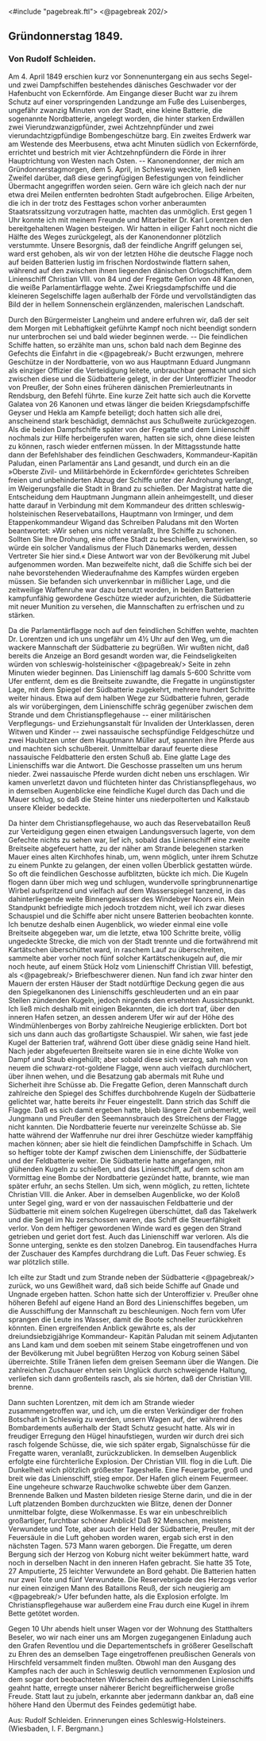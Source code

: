 <#include "pagebreak.ftl">
\<@pagebreak 202/>
<h2>Gründonnerstag 1849.</h2>

<h3>Von Rudolf Schleiden.</h3>

Am 4. April 1849 erschien kurz vor Sonnenuntergang ein aus
sechs Segel- und zwei Dampfschiffen bestehendes dänisches Geschwader
vor der Hafenbucht von Eckernförde. Am Eingange dieser
Bucht war zu ihrem Schutz auf einer vorspringenden Landzunge
am Fuße des Luisenberges, ungefähr zwanzig Minuten von der
Stadt, eine kleine Batterie, die sogenannte Nordbatterie, angelegt
worden, die hinter starken Erdwällen zwei Vierundzwanzigpfünder,
zwei Achtzehnpfünder und zwei vierundachtzigpfündige Bombengeschütze
barg. Ein zweites Erdwerk war am Westende des Meerbusens,
etwa acht Minuten südlich von Eckernförde, errichtet und bestrich
mit vier Achtzehnpfündern die Förde in ihrer Hauptrichtung
von Westen nach Osten. -- Kanonendonner, der mich am
Gründonnerstagmorgen, dem 5. April, in Schleswig weckte, ließ keinen
Zweifel darüber, daß diese geringfügigen Befestigungen von feindlicher
Übermacht angegriffen worden seien. Gern wäre ich gleich
nach der nur etwa drei Meilen entfernten bedrohten Stadt aufgebrochen.
Eilige Arbeiten, die ich in der trotz des Festtages schon
vorher anberaumten Staatsratssitzung vorzutragen hatte, machten
das unmöglich. Erst gegen 1 Uhr konnte ich mit meinem Freunde
und Mitarbeiter Dr. Karl Lorentzen den bereitgehaltenen Wagen
besteigen. Wir hatten in eiliger Fahrt noch nicht die Hälfte des
Weges zurückgelegt, als der Kanonendonner plötzlich verstummte.
Unsere Besorgnis, daß der feindliche Angriff gelungen sei, ward
erst gehoben, als wir von der letzten Höhe die deutsche Flagge noch
auf beiden Batterien lustig im frischen Nordostwinde flattern sahen,
während auf den zwischen ihnen liegenden dänischen Orlogschiffen,
dem Linienschiff Christian VIII. von 84 und der Fregatte Gefion
von 48 Kanonen, die weiße Parlamentärflagge wehte. Zwei Kriegsdampfschiffe und die kleineren Segelschiffe lagen außerhalb der Förde
und vervollständigten das Bild der in hellem Sonnenschein erglänzenden,
malerischen Landschaft.

Durch den Bürgermeister Langheim und andere erfuhren wir,
daß der seit dem Morgen mit Lebhaftigkeit geführte Kampf noch
nicht beendigt sondern nur unterbrochen sei und bald wieder beginnen
werde. -- Die feindlichen Schiffe hatten, so erzählte man
uns, schon bald nach dem Beginne des Gefechts die Einfahrt in die 
\<@pagebreak/>
Bucht erzwungen, mehrere Geschütze in der Nordbatterie, von wo
aus Hauptmann Eduard Jungmann als einziger Offizier die Verteidigung
leitete, unbrauchbar gemacht und sich zwischen diese und
die Südbatterie gelegt, in der der Unteroffizier Theodor von Preußer,
der Sohn eines früheren dänischen Premierleutnants in Rendsburg,
den Befehl führte. Eine kurze Zeit hatte sich auch die Korvette
Galatea von 26 Kanonen und etwas länger die beiden Kriegsdampfschiffe
Geyser und Hekla am Kampfe beteiligt; doch hatten sich
alle drei, anscheinend stark beschädigt, demnächst aus Schußweite
zurückgezogen. Als die beiden Dampfschiffe später von der Fregatte
und dem Linienschiff nochmals zur Hilfe herbeigerufen waren,
hatten sie sich, ohne diese leisten zu können, rasch wieder entfernen
müssen. In der Mittagsstunde hatte dann der Befehlshaber des
feindlichen Geschwaders, Kommandeur-Kapitän Paludan, einen Parlamentär
ans Land gesandt, und durch ein an die »Oberste Zivil- und
Militärbehörde in Eckernförde« gerichtetes Schreiben freien und
unbehinderten Abzug der Schiffe unter der Androhung verlangt,
im Weigerungsfalle die Stadt in Brand zu schießen. Der Magistrat
hatte die Entscheidung dem Hauptmann Jungmann allein anheimgestellt,
und dieser hatte darauf in Verbindung mit dem Kommandeur
des dritten schleswig-holsteinischen Reservebataillons, Hauptmann
von Irminger, und dem Etappenkommandeur Wigand das
Schreiben Paludans mit den Worten beantwortet: »Wir sehen uns
nicht veranlaßt, Ihre Schiffe zu schonen. Sollten Sie Ihre Drohung,
eine offene Stadt zu beschießen, verwirklichen, so würde ein solcher
Vandalismus der Fluch Dänemarks werden, dessen Vertreter Sie
hier sind.« Diese Antwort war von der Bevölkerung mit Jubel
aufgenommen worden. Man bezweifelte nicht, daß die Schiffe sich
bei der nahe bevorstehenden Wiederaufnahme des Kampfes würden
ergeben müssen. Sie befanden sich unverkennbar in mißlicher Lage,
und die zeitweilige Waffenruhe war dazu benutzt worden, in beiden
Batterien kampfunfähig gewordene Geschütze wieder aufzurichten,
die Südbatterie mit neuer Munition zu versehen, die Mannschaften
zu erfrischen und zu stärken.

Da die Parlamentärflagge noch auf den feindlichen Schiffen
wehte, machten Dr. Lorentzen und ich uns ungefähr um 4½ Uhr
auf den Weg, um die wackere Mannschaft der Südbatterie zu begrüßen.
Wir wußten nicht, daß bereits die Anzeige an Bord gesandt
worden war, die Feindseligkeiten würden von schleswig-holsteinischer
\<@pagebreak/>
Seite in zehn Minuten wieder beginnen. Das Linienschiff
lag damals 5-600 Schritte vom Ufer entfernt, dem es die
Breitseite zuwandte, die Fregatte in ungünstigster Lage, mit dem
Spiegel der Südbatterie zugekehrt, mehrere hundert Schritte weiter
hinaus. Etwa auf dem halben Wege zur Südbatterie fuhren, gerade
als wir vorübergingen, dem Linienschiffe schräg gegenüber zwischen
dem Strande und dem Christianspflegehause -- einer militärischen
Verpflegungs- und Erziehungsanstalt für Invaliden der Unterklassen,
deren Witwen und Kinder -- zwei nassauische sechspfündige
Feldgeschütze und zwei Haubitzen unter dem Hauptmann Müller
auf, spannten ihre Pferde aus und machten sich schußbereit. Unmittelbar
darauf feuerte diese nassauische Feldbatterie den ersten
Schuß ab. Eine glatte Lage des Linienschiffs war die Antwort.
Die Geschosse prasselten um uns herum nieder. Zwei nassauische
Pferde wurden dicht neben uns erschlagen. Wir kamen unverletzt
davon und flüchteten hinter das Christianspflegehaus, wo in demselben
Augenblicke eine feindliche Kugel durch das Dach und die
Mauer schlug, so daß die Steine hinter uns niederpolterten und
Kalkstaub unsere Kleider bedeckte.

Da hinter dem Christianspflegehause, wo auch das Reservebataillon
Reuß zur Verteidigung gegen einen etwaigen Landungsversuch
lagerte, von dem Gefechte nichts zu sehen war, lief ich, sobald
das Linienschiff eine zweite Breitseite abgefeuert hatte, zu der
näher am Strande belegenen starken Mauer eines alten Kirchhofes
hinab, um, wenn möglich, unter ihrem Schutze zu einem Punkte
zu gelangen, der einen vollen Überblick gestatten würde. So oft die
feindlichen Geschosse aufblitzten, bückte ich mich. Die Kugeln flogen
dann über mich weg und schlugen, wundervolle springbrunnenartige
Wirbel aufspritzend und vielfach auf dem Wasserspiegel tanzend,
in das dahinterliegende weite Binnengewässer des Windebyer Noors
ein. Mein Standpunkt befriedigte mich jedoch trotzdem nicht, weil
ich zwar dieses Schauspiel und die Schiffe aber nicht unsere Batterien
beobachten konnte. Ich benutze deshalb einen Augenblick,
wo wieder einmal eine volle Breitseite abgegeben war, um die letzte,
etwa 100 Schritte breite, völlig ungedeckte Strecke, die mich von der
Stadt trennte und die fortwährend mit Kartätschen überschüttet
ward, in raschem Lauf zu überschreiten, sammelte aber vorher noch
fünf solcher Kartätschenkugeln auf, die mir noch heute, auf einem
Stück Holz vom Linienschiff Christian VIII. befestigt, als
\<@pagebreak/>
Briefbeschwerer dienen. Nun fand ich zwar hinter den Mauern der ersten
Häuser der Stadt notdürftige Deckung gegen die aus den Spiegelkanonen
des Linienschiffs geschleuderten und an ein paar Stellen
zündenden Kugeln, jedoch nirgends den ersehnten Aussichtspunkt.
Ich ließ mich deshalb mit einigen Bekannten, die ich dort traf, über
den inneren Hafen setzen, an dessen anderem Ufer wir auf der Höhe
des Windmühlenberges von Borby zahlreiche Neugierige erblickten.
Dort bot sich uns dann auch das großartigste Schauspiel. Wir
sahen, wie fast jede Kugel der Batterien traf, während Gott über
diese gnädig seine Hand hielt. Nach jeder abgefeuerten Breitseite
waren sie in eine dichte Wolke von Dampf und Staub eingehüllt;
aber sobald diese sich verzog, sah man von neuem die schwarz-rot-goldene
Flagge, wenn auch vielfach durchlöchert, über ihnen wehen,
und die Besatzung gab abermals mit Ruhe und Sicherheit ihre
Schüsse ab. Die Fregatte Gefion, deren Mannschaft durch zahlreiche
den Spiegel des Schiffes durchbohrende Kugeln der Südbatterie
gelichtet war, hatte bereits ihr Feuer eingestellt. Dann
strich das Schiff die Flagge. Daß es sich damit ergeben hatte,
blieb längere Zeit unbemerkt, weil Jungmann und Preußer den
Seemannsbrauch des Streichens der Flagge nicht kannten. Die
Nordbatterie feuerte nur vereinzelte Schüsse ab. Sie hatte während
der Waffenruhe nur drei ihrer Geschütze wieder kampffähig machen
können; aber sie hielt die feindlichen Dampfschiffe in Schach. Um
so heftiger tobte der Kampf zwischen dem Linienschiffe, der Südbatterie
und der Feldbatterie weiter. Die Südbatterie hatte angefangen,
mit glühenden Kugeln zu schießen, und das Linienschiff, auf dem
schon am Vormittag eine Bombe der Nordbatterie gezündet hatte,
brannte, wie man später erfuhr, an sechs Stellen. Um sich, wenn
möglich, zu retten, lichtete Christian VIII. die Anker. Aber in demselben
Augenblicke, wo der Koloß unter Segel ging, ward er von
der nassauischen Feldbatterie und der Südbatterie mit einem solchen
Kugelregen überschüttet, daß das Takelwerk und die Segel im Nu
zerschossen waren, das Schiff die Steuerfähigkeit verlor. Von dem
heftiger gewordenen Winde ward es gegen den Strand getrieben
und geriet dort fest. Auch das Linienschiff war verloren. Als die
Sonne unterging, senkte es den stolzen Danebrog. Ein tausendfaches
Hurra der Zuschauer des Kampfes durchdrang die Luft. Das
Feuer schwieg. Es war plötzlich stille.

Ich eilte zur Stadt und zum Strande neben der Südbatterie 
\<@pagebreak/>
zurück, wo uns Gewißheit ward, daß sich beide Schiffe auf Gnade
und Ungnade ergeben hatten. Schon hatte sich der Unteroffizier
v. Preußer ohne höheren Befehl auf eigene Hand an Bord des
Linienschiffes begeben, um die Ausschiffung der Mannschaft zu beschleunigen. 
Noch fern vom Ufer sprangen die Leute ins Wasser,
damit die Boote schneller zurückkehren könnten. Einen ergreifenden
Anblick gewährte es, als der dreiundsiebzigjährige Kommandeur-
Kapitän Paludan mit seinem Adjutanten ans Land kam und
dem soeben mit seinem Stabe eingetroffenen und von der Bevölkerung
mit Jubel begrüßten Herzog von Koburg seinen Säbel
überreichte. Stille Tränen liefen dem greisen Seemann über die
Wangen. Die zahlreichen Zuschauer ehrten sein Unglück durch schweigende
Haltung, verliefen sich dann großenteils rasch, als sie hörten,
daß der Christian VIII. brenne.

Dann suchten Lorentzen, mit dem ich am Strande wieder zusammengetroffen
war, und ich, um die ersten Verkündiger der frohen
Botschaft in Schleswig zu werden, unsern Wagen auf, der während
des Bombardements außerhalb der Stadt Schutz gesucht hatte. Als
wir in freudiger Erregung den Hügel hinaufstiegen, wurden wir
durch drei sich rasch folgende Schüsse, die, wie sich später ergab,
Signalschüsse für die Fregatte waren, veranlaßt, zurückzublicken.
In demselben Augenblick erfolgte eine fürchterliche Explosion. Der
Christian VIII. flog in die Luft. Die Dunkelheit wich plötzlich
größester Tageshelle. Eine Feuergarbe, groß und breit wie das
Linienschiff, stieg empor. Der Hafen glich einem Feuermeer. Eine
ungeheure schwarze Rauchwolke schwebte über dem Ganzen. Brennende
Balken und Masten bildeten riesige Sterne darin, und die
in der Luft platzenden Bomben durchzuckten wie Blitze, denen der
Donner unmittelbar folgte, diese Wolkenmasse. Es war ein unbeschreiblich
großartiger, furchtbar schöner Anblick! Daß 92 Menschen,
meistens Verwundete und Tote, aber auch der Held der Südbatterie,
Preußer, mit der Feuersäule in die Luft gehoben worden waren,
ergab sich erst in den nächsten Tagen. 573 Mann waren geborgen.
Die Fregatte, um deren Bergung sich der Herzog von Koburg nicht
weiter bekümmert hatte, ward noch in derselben Nacht in den inneren
Hafen gebracht. Sie hatte 35 Tote, 27 Amputierte, 25 leichter Verwundete
an Bord gehabt. Die Batterien hatten nur zwei Tote
und fünf Verwundete. Die Reservebrigade des Herzogs verlor nur
einen einzigen Mann des Bataillons Reuß, der sich neugierig am 
\<@pagebreak/>
Ufer befunden hatte, als die Explosion erfolgte. Im Christianspflegehause
war außerdem eine Frau durch eine Kugel in ihrem
Bette getötet worden.

Gegen 10 Uhr abends hielt unser Wagen vor der Wohnung
des Statthalters Beseler, wo wir nach einer uns am Morgen zugegangenen
Einladung auch den Grafen Reventlou und die Departementschefs
in größerer Gesellschaft zu Ehren des an demselben
Tage eingetroffenen preußischen Generals von Hirschfeld versammelt
finden mußten. Obwohl man den Ausgang des Kampfes
nach der auch in Schleswig deutlich vernommenen Explosion und
dem sogar dort beobachteten Widerschein des auffliegenden Linienschiffs
geahnt hatte, erregte unser näherer Bericht begreiflicherweise
große Freude. Statt laut zu jubeln, erkannte aber jedermann dankbar
an, daß eine höhere Hand den Übermut des Feindes gedemütigt habe. 

<div class="source pre">Aus: Rudolf Schleiden. Erinnerungen eines Schleswig-Holsteiners.
(Wiesbaden, I. F. Bergmann.)</div>

